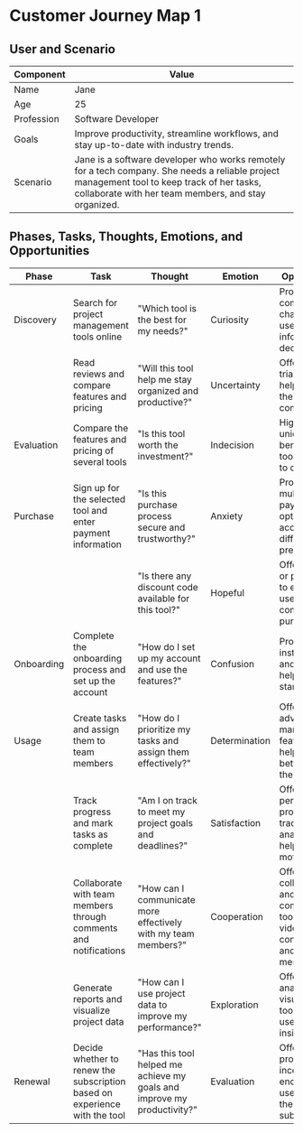 # Customer Journey Map 1

## User and Scenario
| Component | Value |
|-----------|-------|
| Name      | Jane |
| Age       | 25 |
| Profession | Software Developer |
| Goals     | Improve productivity, streamline workflows, and stay up-to-date with industry trends. |
| Scenario  | Jane is a software developer who works remotely for a tech company. She needs a reliable project management tool to keep track of her tasks, collaborate with her team members, and stay organized. |

## Phases, Tasks, Thoughts, Emotions, and Opportunities
| Phase      | Task                                                    | Thought                                                 | Emotion     | Opportunities |
|------------|---------------------------------------------------------|---------------------------------------------------------|-------------|---------------|
| Discovery  | Search for project management tools online               | "Which tool is the best for my needs?"                   | Curiosity   | Provide clear comparison charts to help users make informed decisions |
|            | Read reviews and compare features and pricing            | "Will this tool help me stay organized and productive?"  | Uncertainty | Offer a free trial or demo to help users test the tool before committing |
| Evaluation | Compare the features and pricing of several tools        | "Is this tool worth the investment?"                     | Indecision  | Highlight the unique benefits of the tool compared to competitors |
| Purchase   | Sign up for the selected tool and enter payment information | "Is this purchase process secure and trustworthy?"      | Anxiety    | Provide multiple payment options to accommodate different preferences |
|            |                                                         | "Is there any discount code available for this tool?"    | Hopeful    | Offer discounts or promotions to encourage users to complete the purchase |
| Onboarding | Complete the onboarding process and set up the account   | "How do I set up my account and use the features?"        | Confusion  | Provide clear instructions and tutorials to help users get started |
| Usage      | Create tasks and assign them to team members              | "How do I prioritize my tasks and assign them effectively?" | Determination | Offer advanced task management features to help users better organize their workload |
|            | Track progress and mark tasks as complete                 | "Am I on track to meet my project goals and deadlines?"  | Satisfaction | Offer personalized progress tracking and analytics to help users stay motivated |
|            | Collaborate with team members through comments and notifications | "How can I communicate more effectively with my team members?" | Cooperation | Offer collaboration and communication tools such as video conferencing and instant messaging |
|            | Generate reports and visualize project data               | "How can I use project data to improve my performance?" | Exploration | Offer data analysis and visualization tools to help users gain insights |
| Renewal    | Decide whether to renew the subscription based on experience with the tool | "Has this tool helped me achieve my goals and improve my productivity?" | Evaluation | Offer loyalty programs or incentives to encourage users to renew their subscription |
